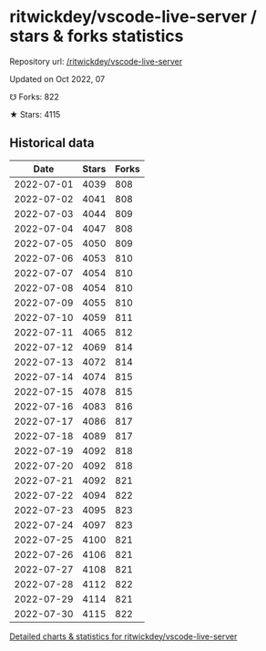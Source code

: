 # ritwickdey/vscode-live-server / stars & forks statistics

Repository url: [/ritwickdey/vscode-live-server](https://github.com/ritwickdey/vscode-live-server)

Updated on Oct 2022, 07

☋ Forks: 822

★ Stars: 4115

## Historical data
| Date | Stars | Forks |
|------|-------|-------|
| 2022-07-01 | 4039 | 808 | 
| 2022-07-02 | 4041 | 808 | 
| 2022-07-03 | 4044 | 809 | 
| 2022-07-04 | 4047 | 808 | 
| 2022-07-05 | 4050 | 809 | 
| 2022-07-06 | 4053 | 810 | 
| 2022-07-07 | 4054 | 810 | 
| 2022-07-08 | 4054 | 810 | 
| 2022-07-09 | 4055 | 810 | 
| 2022-07-10 | 4059 | 811 | 
| 2022-07-11 | 4065 | 812 | 
| 2022-07-12 | 4069 | 814 | 
| 2022-07-13 | 4072 | 814 | 
| 2022-07-14 | 4074 | 815 | 
| 2022-07-15 | 4078 | 815 | 
| 2022-07-16 | 4083 | 816 | 
| 2022-07-17 | 4086 | 817 | 
| 2022-07-18 | 4089 | 817 | 
| 2022-07-19 | 4092 | 818 | 
| 2022-07-20 | 4092 | 818 | 
| 2022-07-21 | 4092 | 821 | 
| 2022-07-22 | 4094 | 822 | 
| 2022-07-23 | 4095 | 823 | 
| 2022-07-24 | 4097 | 823 | 
| 2022-07-25 | 4100 | 821 | 
| 2022-07-26 | 4106 | 821 | 
| 2022-07-27 | 4108 | 821 | 
| 2022-07-28 | 4112 | 822 | 
| 2022-07-29 | 4114 | 821 | 
| 2022-07-30 | 4115 | 822 | 


[Detailed charts & statistics for ritwickdey/vscode-live-server](https://reviewgithub.com/rep/ritwickdey/vscode-live-server)
